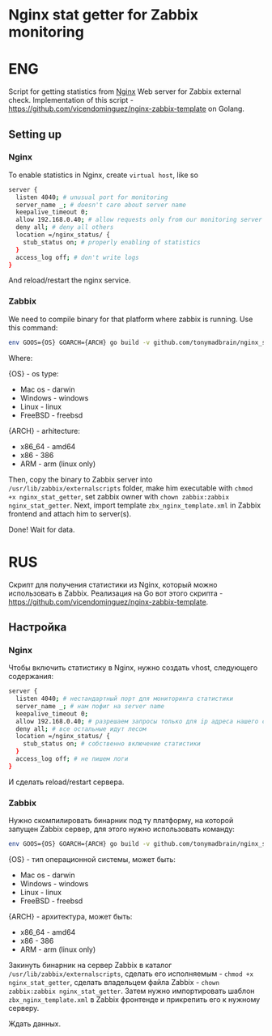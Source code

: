# Nginx stat getter for Zabbix monitoring

# ENG

Script for getting statistics from [Nginx](https://nginx.org/) Web server for Zabbix external check. Implementation of this script - https://github.com/vicendominguez/nginx-zabbix-template on Golang.

## Setting up
### Nginx

To enable statistics in Nginx, create `virtual host`, like so

```Bash
server {
  listen 4040; # unusual port for monitoring
  server_name _; # doesn't care about server name
  keepalive_timeout 0;
  allow 192.168.0.40; # allow requests only from our monitoring server
  deny all; # deny all others
  location =/nginx_status/ {
    stub_status on; # properly enabling of statistics
  }
  access_log off; # don't write logs
}
```

And reload/restart the nginx service.

### Zabbix

We need to compile binary for that platform where zabbix is running. Use this command:

````Bash
env GOOS={OS} GOARCH={ARCH} go build -v github.com/tonymadbrain/nginx_stat_getter
````

Where:

{OS} - os type:

* Mac os - darwin
* Windows - windows
* Linux - linux
* FreeBSD - freebsd

{ARCH} - arhitecture:

* x86_64 - amd64
* x86 - 386
* ARM - arm  (linux only)

Then, copy the binary to Zabbix server into `/usr/lib/zabbix/externalscripts` folder, make him executable with `chmod +x nginx_stat_getter`, set zabbix owner with  `chown zabbix:zabbix nginx_stat_getter`.
Next, import template `zbx_nginx_template.xml` in Zabbix frontend and attach him to server(s).

Done! Wait for data.

# RUS

Скрипт для получения статистики из Nginx, который можно использовать в Zabbix. Реализация на Go вот этого скрипта - https://github.com/vicendominguez/nginx-zabbix-template.

## Настройка
### Nginx

Чтобы включить статистику в Nginx, нужно создать vhost, следующего содержания:

```Bash
server {
  listen 4040; # нестандартный порт для мониторинга статистики
  server_name _; # нам пофиг на server name
  keepalive_timeout 0;
  allow 192.168.0.40; # разрешаем запросы только для ip адреса нашего сервера мониторинга
  deny all; # все остальные идут лесом
  location =/nginx_status/ {
    stub_status on; # собственно включение статистики
  }
  access_log off; # не пишем логи
}
```

И сделать reload/restart сервера.

### Zabbix

Нужно скомпилировать бинарник под ту платформу, на которой запущен Zabbix сервер, для этого нужно использовать команду:

````Bash
env GOOS={OS} GOARCH={ARCH} go build -v github.com/tonymadbrain/nginx_stat_getter
````

{OS} - тип операционной системы, может быть:

* Mac os - darwin
* Windows - windows
* Linux - linux
* FreeBSD - freebsd

{ARCH} - архитектура, может быть:

* x86_64 - amd64
* x86 - 386
* ARM - arm  (linux only)

Закинуть бинарник на сервер Zabbix в каталог `/usr/lib/zabbix/externalscripts`, сделать его исполняемым - `chmod +x nginx_stat_getter`, сделать владельцем файла Zabbix - `chown zabbix:zabbix nginx_stat_getter`. Затем нужно импортировать шаблон `zbx_nginx_template.xml` в Zabbix фронтенде и прикрепить его к нужному серверу.

Ждать данных.
